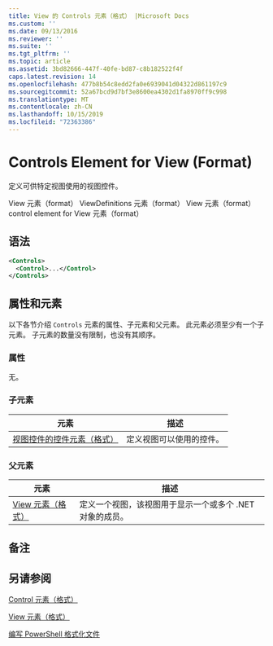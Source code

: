 ```yaml
---
title: View 的 Controls 元素（格式） |Microsoft Docs
ms.custom: ''
ms.date: 09/13/2016
ms.reviewer: ''
ms.suite: ''
ms.tgt_pltfrm: ''
ms.topic: article
ms.assetid: 3bd82666-447f-40fe-bd87-c8b182522f4f
caps.latest.revision: 14
ms.openlocfilehash: 477b8b54c8edd2fa0e6939041d04322d861197c9
ms.sourcegitcommit: 52a67bcd9d7bf3e8600ea4302d1fa8970ff9c998
ms.translationtype: MT
ms.contentlocale: zh-CN
ms.lasthandoff: 10/15/2019
ms.locfileid: "72363386"
---
```

# <a name="controls-element-for-view-format"></a>Controls Element for View (Format)

定义可供特定视图使用的视图控件。

View 元素（format） ViewDefinitions 元素（format） View 元素（format） control element for View 元素（format）

## <a name="syntax"></a>语法

```xml
<Controls>
  <Control>...</Control>
</Controls>
```

## <a name="attributes-and-elements"></a>属性和元素

以下各节介绍 `Controls` 元素的属性、子元素和父元素。 此元素必须至少有一个子元素。 子元素的数量没有限制，也没有其顺序。

### <a name="attributes"></a>属性

无。

### <a name="child-elements"></a>子元素

|元素|描述|
|-------------|-----------------|
|[视图控件的控件元素（格式）](./control-element-for-controls-for-view-format.md)|定义视图可以使用的控件。|

### <a name="parent-elements"></a>父元素

|元素|描述|
|-------------|-----------------|
|[View 元素（格式）](./view-element-format.md)|定义一个视图，该视图用于显示一个或多个 .NET 对象的成员。|

## <a name="remarks"></a>备注

## <a name="see-also"></a>另请参阅

[Control 元素（格式）](./control-element-for-controls-for-view-format.md)

[View 元素（格式）](./view-element-format.md)

[编写 PowerShell 格式化文件](./writing-a-powershell-formatting-file.md)
